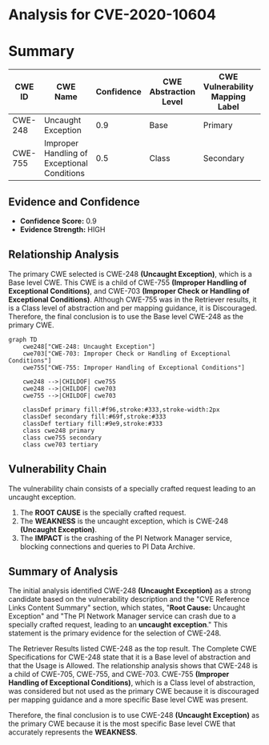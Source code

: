 # Analysis for CVE-2020-10604

# Summary
| CWE ID | CWE Name | Confidence | CWE Abstraction Level | CWE Vulnerability Mapping Label | CWE-Vulnerability Mapping Notes |
|---|---|---|---|---|---|
| CWE-248 | Uncaught Exception | 0.9 | Base | Primary | Allowed |
| CWE-755 | Improper Handling of Exceptional Conditions | 0.5 | Class | Secondary | Discouraged |

## Evidence and Confidence

*   **Confidence Score:** 0.9
*   **Evidence Strength:** HIGH

## Relationship Analysis
The primary CWE selected is CWE-248 **(Uncaught Exception)**, which is a Base level CWE. This CWE is a child of CWE-755 **(Improper Handling of Exceptional Conditions)**, and CWE-703 **(Improper Check or Handling of Exceptional Conditions)**. Although CWE-755 was in the Retriever results, it is a Class level of abstraction and per mapping guidance, it is Discouraged. Therefore, the final conclusion is to use the Base level CWE-248 as the primary CWE.

```mermaid
graph TD
    cwe248["CWE-248: Uncaught Exception"]
    cwe703["CWE-703: Improper Check or Handling of Exceptional Conditions"]
    cwe755["CWE-755: Improper Handling of Exceptional Conditions"]

    cwe248 -->|CHILDOF| cwe755
    cwe248 -->|CHILDOF| cwe703
    cwe755 -->|CHILDOF| cwe703

    classDef primary fill:#f96,stroke:#333,stroke-width:2px
    classDef secondary fill:#69f,stroke:#333
    classDef tertiary fill:#9e9,stroke:#333
    class cwe248 primary
    class cwe755 secondary
    class cwe703 tertiary
```

## Vulnerability Chain
The vulnerability chain consists of a specially crafted request leading to an uncaught exception.

1.  The **ROOT CAUSE** is the specially crafted request.
2.  The **WEAKNESS** is the uncaught exception, which is CWE-248 **(Uncaught Exception)**.
3.  The **IMPACT** is the crashing of the PI Network Manager service, blocking connections and queries to PI Data Archive.

## Summary of Analysis
The initial analysis identified CWE-248 **(Uncaught Exception)** as a strong candidate based on the vulnerability description and the "CVE Reference Links Content Summary" section, which states, "**Root Cause:** Uncaught Exception" and "The PI Network Manager service can crash due to a specially crafted request, leading to an **uncaught exception**." This statement is the primary evidence for the selection of CWE-248.

The Retriever Results listed CWE-248 as the top result. The Complete CWE Specifications for CWE-248 state that it is a Base level of abstraction and that the Usage is Allowed. The relationship analysis shows that CWE-248 is a child of CWE-705, CWE-755, and CWE-703. CWE-755 **(Improper Handling of Exceptional Conditions)**, which is a Class level of abstraction, was considered but not used as the primary CWE because it is discouraged per mapping guidance and a more specific Base level CWE was present.

Therefore, the final conclusion is to use CWE-248 **(Uncaught Exception)** as the primary CWE because it is the most specific Base level CWE that accurately represents the **WEAKNESS**.